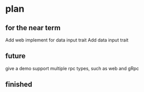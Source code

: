 # plan

## for the near term

Add web implement for data input trait
Add data input trait

## future

give a demo
support multiple rpc types, such as web and gRpc

## finished

